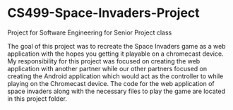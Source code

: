 # CS499-Space-Invaders-Project
Project for Software Engineering for Senior Project class

The goal of this project was to recreate the Space Invaders game as a web application with the hopes you getting it playable on a chromecast device. My responsibility for this project was focused on creating the web application with another partner while our other partners focused on creating the Android application which would act as the controller to while playing on the Chromecast device. The code for the web application of space invaders along with the necessary files to play the game are located in this project folder. 
